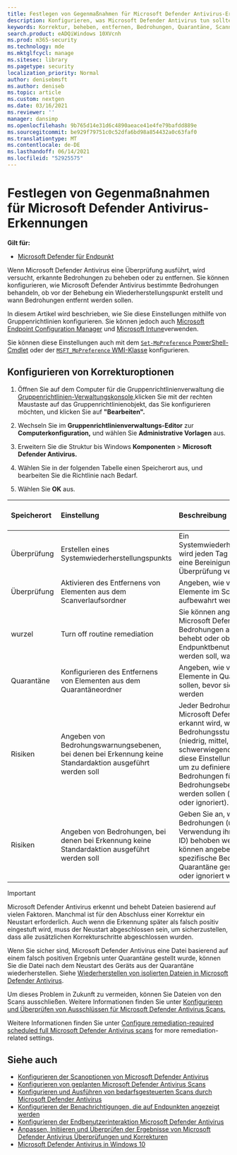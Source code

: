 ```yaml
---
title: Festlegen von Gegenmaßnahmen für Microsoft Defender Antivirus-Erkennungen
description: Konfigurieren, was Microsoft Defender Antivirus tun sollten, wenn eine Bedrohung erkannt wird und wie lange isolierte Dateien im Quarantäneordner aufbewahrt werden sollen
keywords: Korrektur, beheben, entfernen, Bedrohungen, Quarantäne, Scannen, Wiederherstellen
search.product: eADQiWindows 10XVcnh
ms.prod: m365-security
ms.technology: mde
ms.mktglfcycl: manage
ms.sitesec: library
ms.pagetype: security
localization_priority: Normal
author: denisebmsft
ms.author: deniseb
ms.topic: article
ms.custom: nextgen
ms.date: 03/16/2021
ms.reviewer: ''
manager: dansimp
ms.openlocfilehash: 9b765d14e31d6c4890aeace41e4fe79bafdd889e
ms.sourcegitcommit: be929f79751c0c52dfa6bd98a854432a0c63faf0
ms.translationtype: MT
ms.contentlocale: de-DE
ms.lasthandoff: 06/14/2021
ms.locfileid: "52925575"
---
```

# <a name="configure-remediation-for-microsoft-defender-antivirus-detections"></a>Festlegen von Gegenmaßnahmen für Microsoft Defender Antivirus-Erkennungen


**Gilt für:**

- [Microsoft Defender für Endpunkt](/microsoft-365/security/defender-endpoint/)

Wenn Microsoft Defender Antivirus eine Überprüfung ausführt, wird versucht, erkannte Bedrohungen zu beheben oder zu entfernen. Sie können konfigurieren, wie Microsoft Defender Antivirus bestimmte Bedrohungen behandeln, ob vor der Behebung ein Wiederherstellungspunkt erstellt und wann Bedrohungen entfernt werden sollen.

In diesem Artikel wird beschrieben, wie Sie diese Einstellungen mithilfe von Gruppenrichtlinien konfigurieren. Sie können jedoch auch [Microsoft Endpoint Configuration Manager](/configmgr/protect/deploy-use/endpoint-antimalware-policies#threat-overrides-settings) und [Microsoft Intune](/intune/device-restrictions-configure)verwenden. 

Sie können diese Einstellungen auch mit dem [ `Set-MpPreference` PowerShell-Cmdlet](/powershell/module/defender/set-mppreference) oder der [ `MSFT_MpPreference` WMI-Klasse](/previous-versions/windows/desktop/defender/windows-defender-wmiv2-apis-portal) konfigurieren.

## <a name="configure-remediation-options"></a>Konfigurieren von Korrekturoptionen

1. Öffnen Sie auf dem Computer für die Gruppenrichtlinienverwaltung die [Gruppenrichtlinien-Verwaltungskonsole,](/previous-versions/windows/it-pro/windows-server-2008-R2-and-2008/cc731212(v=ws.11))klicken Sie mit der rechten Maustaste auf das Gruppenrichtlinienobjekt, das Sie konfigurieren möchten, und klicken Sie auf **"Bearbeiten".**

2. Wechseln Sie im **Gruppenrichtlinienverwaltungs-Editor** zur **Computerkonfiguration,** und wählen Sie **Administrative Vorlagen** aus.

3. Erweitern Sie die Struktur bis Windows **Komponenten**  >  **Microsoft Defender Antivirus.** 

4. Wählen Sie in der folgenden Tabelle einen Speicherort aus, und bearbeiten Sie die Richtlinie nach Bedarf. 

5. Wählen Sie **OK** aus.

|Speicherort | Einstellung | Beschreibung | Standardeinstellung (falls nicht konfiguriert) |
|:---|:---|:---|:---|
|Überprüfung | Erstellen eines Systemwiederherstellungspunkts | Ein Systemwiederherstellungspunkt wird jeden Tag erstellt, bevor eine Bereinigung oder Überprüfung versucht wird. | Deaktiviert|
|Überprüfung | Aktivieren des Entfernens von Elementen aus dem Scanverlaufsordner | Angeben, wie viele Tage Elemente im Scanverlauf aufbewahrt werden sollen | 30 Tage |
|wurzel | Turn off routine remediation | Sie können angeben, ob Microsoft Defender Antivirus Bedrohungen automatisch behebt oder ob der Endpunktbenutzer gefragt werden soll, was zu tun ist. | Deaktiviert (Bedrohungen werden automatisch behoben) |
|Quarantäne | Konfigurieren des Entfernens von Elementen aus dem Quarantäneordner | Angeben, wie viele Tage Elemente in Quarantäne bleiben sollen, bevor sie entfernt werden | 90 Tage |
|Risiken | Angeben von Bedrohungswarnungsebenen, bei denen bei Erkennung keine Standardaktion ausgeführt werden soll | Jeder Bedrohung, die von Microsoft Defender Antivirus erkannt wird, wird eine Bedrohungsstufe zugewiesen (niedrig, mittel, hoch oder schwerwiegend). Sie können diese Einstellung verwenden, um zu definieren, wie alle Bedrohungen für die einzelnen Bedrohungsebenen behoben werden sollen (isoliert, entfernt oder ignoriert). | Nicht zutreffend |
|Risiken | Angeben von Bedrohungen, bei denen bei Erkennung keine Standardaktion ausgeführt werden soll | Geben Sie an, wie bestimmte Bedrohungen (unter Verwendung ihrer Bedrohungs-ID) behoben werden sollen. Sie können angeben, ob die spezifische Bedrohung unter Quarantäne gestellt, entfernt oder ignoriert werden soll. | Nicht zutreffend |

> [!IMPORTANT]
> Microsoft Defender Antivirus erkennt und behebt Dateien basierend auf vielen Faktoren. Manchmal ist für den Abschluss einer Korrektur ein Neustart erforderlich. Auch wenn die Erkennung später als falsch positiv eingestuft wird, muss der Neustart abgeschlossen sein, um sicherzustellen, dass alle zusätzlichen Korrekturschritte abgeschlossen wurden.
>
> Wenn Sie sicher sind, Microsoft Defender Antivirus eine Datei basierend auf einem falsch positiven Ergebnis unter Quarantäne gestellt wurde, können Sie die Datei nach dem Neustart des Geräts aus der Quarantäne wiederherstellen. Siehe [Wiederherstellen von isolierten Dateien in Microsoft Defender Antivirus](restore-quarantined-files-microsoft-defender-antivirus.md).
> 
> Um dieses Problem in Zukunft zu vermeiden, können Sie Dateien von den Scans ausschließen. Weitere Informationen finden Sie unter [Konfigurieren und Überprüfen von Ausschlüssen für Microsoft Defender Antivirus Scans.](configure-exclusions-microsoft-defender-antivirus.md)

Weitere Informationen finden Sie unter [Configure remediation-required scheduled full Microsoft Defender Antivirus scans](scheduled-catch-up-scans-microsoft-defender-antivirus.md#remed) for more remediation-related settings.

## <a name="see-also"></a>Siehe auch

- [Konfigurieren der Scanoptionen von Microsoft Defender Antivirus](configure-advanced-scan-types-microsoft-defender-antivirus.md)
- [Konfigurieren von geplanten Microsoft Defender Antivirus Scans](scheduled-catch-up-scans-microsoft-defender-antivirus.md)
- [Konfigurieren und Ausführen von bedarfsgesteuerten Scans durch Microsoft Defender Antivirus](run-scan-microsoft-defender-antivirus.md)
- [Konfigurieren der Benachrichtigungen, die auf Endpunkten angezeigt werden](configure-notifications-microsoft-defender-antivirus.md)
- [Konfigurieren der Endbenutzerinteraktion Microsoft Defender Antivirus](configure-end-user-interaction-microsoft-defender-antivirus.md)
- [Anpassen, Initiieren und Überprüfen der Ergebnisse von Microsoft Defender Antivirus Überprüfungen und Korrekturen](customize-run-review-remediate-scans-microsoft-defender-antivirus.md)
- [Microsoft Defender Antivirus in Windows 10](microsoft-defender-antivirus-in-windows-10.md)
